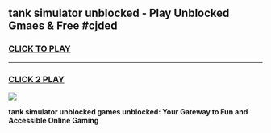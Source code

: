 
## tank simulator unblocked - Play Unblocked Gmaes & Free #cjded
<h3>
<a href="https://news.freeplayer.one?title=tank_simulator_unblocked&ref=24F">CLICK TO PLAY</a></h3>
<hr>

<h3>
<a href="https://news.freeplayer.one?title=tank_simulator_unblocked&ref=24F">CLICK 2 PLAY</a>
  
</h3>

<a href="https://news.freeplayer.one?title=tank_simulator_unblocked&ref=24F/"><img src="https://clearcache.store/games.png"></a>


**tank simulator unblocked games unblocked: Your Gateway to Fun and Accessible Online Gaming**
